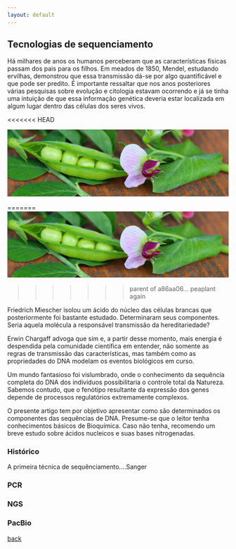 ```yaml
---
layout: default
---
```


## Tecnologias de sequenciamento


Há milhares de anos os humanos perceberam que as características físicas passam dos pais para os filhos. Em meados de 1850, Mendel, estudando ervilhas, demonstrou que essa transmissão dá-se por algo quantificável e que pode ser predito. É importante ressaltar que nos anos posteriores várias pesquisas sobre evolução e citologia estavam ocorrendo e já se tinha uma intuição de que essa informação genética deveria estar localizada em algum lugar dentro das células dos seres vivos. 

<<<<<<< HEAD
<p align="center">
  <img width="640" src="/assets/images/peaplant2.jpg">
</p>

=======
![](/assets/images/peaplant.jpg)
>>>>>>> parent of a86aa06... peaplant again

Friedrich Miescher isolou um ácido do núcleo das células brancas que posteriormente foi bastante estudado. Determinaram seus componentes. Seria aquela molécula a responsável transmissão da hereditariedade?

Erwin Chargaff advoga que sim e, a partir desse momento, mais energia é despendida pela comunidade científica em entender, não somente as regras de transmissão das características, mas também como as propriedades do DNA modelam os eventos biológicos em curso.

Um mundo fantasioso foi vislumbrado, onde o conhecimento da sequência completa do DNA dos indivíduos possibilitaria o controle total da Natureza. Sabemos contudo, que o fenótipo resultante da expressão dos genes depende de processos regulatórios extremamente complexos.

O presente artigo tem por objetivo apresentar como são determinados os componentes das sequências de DNA. Presume-se que o leitor tenha conhecimentos básicos de Bioquímica. Caso não tenha, recomendo um breve estudo sobre ácidos nucleicos e suas bases nitrogenadas. 

### Histórico
A primeira técnica de sequênciamento....Sanger

### PCR

### NGS

### PacBio









 





 
 



[back](./)


